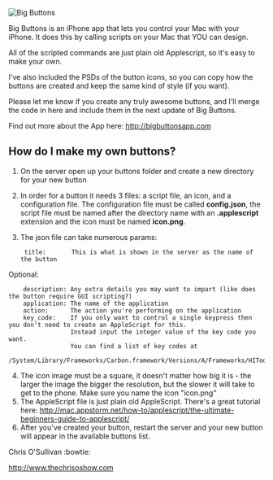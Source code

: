 ![Big Buttons](http://www.bigbuttonsapp.com/images/small_logo.png)

Big Buttons is an iPhone app that lets you control your Mac with your iPhone.  It does this by calling scripts on your Mac that YOU can design.

All of the scripted commands are just plain old Applescript, so it's easy to make your own.

I've also included the PSDs of the button icons, so you can copy how the buttons are created and keep the same kind of style (if you want).

Please let me know if you create any truly awesome buttons, and I'll merge the code in here and include them in the next update of Big Buttons.

Find out more about the App here: http://bigbuttonsapp.com

How do I make my own buttons?
-----------------------------

1. On the server open up your buttons folder and create a new directory for your new button
2. In order for a button it needs 3 files: a script file, an icon, and a configuration file.  The configuration file must be called **config.json**, the script file must be named after the directory name with an **.applescript** extension and the icon must be named **icon.png**.
3. The json file can take numerous params:

        title:       This is what is shown in the server as the name of the button
  Optional:
  
        description: Any extra details you may want to impart (like does the button require GUI scripting?)
        application: The name of the application
        action:      The action you're performing on the application
        key_code:    If you only want to control a single keypress then you don't need to create an AppleScript for this. 
                     Instead input the integer value of the key code you want.  
                     You can find a list of key codes at 
                     /System/Library/Frameworks/Carbon.framework/Versions/A/Frameworks/HIToolbox.framework/Versions/A/Headers/Events.h 

4. The icon image must be a square, it doesn't matter how big it is - the larger the image the bigger the resolution, but the slower it will take to get to the phone.  Make sure you name the icon "icon.png"
5. The AppleScript file is just plain old AppleScript. There's a great tutorial here: http://mac.appstorm.net/how-to/applescript/the-ultimate-beginners-guide-to-applescript/
6. After you've created your button, restart the server and your new button will appear in the available buttons list.
  
  
Chris O'Sullivan :bowtie:

http://www.thechrisoshow.com